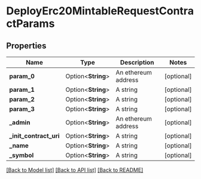 # DeployErc20MintableRequestContractParams

## Properties

Name | Type | Description | Notes
------------ | ------------- | ------------- | -------------
**param_0** | Option<**String**> | An ethereum address | [optional]
**param_1** | Option<**String**> | A string | [optional]
**param_2** | Option<**String**> | A string | [optional]
**param_3** | Option<**String**> | A string | [optional]
**_admin** | Option<**String**> | An ethereum address | [optional]
**_init_contract_uri** | Option<**String**> | A string | [optional]
**_name** | Option<**String**> | A string | [optional]
**_symbol** | Option<**String**> | A string | [optional]

[[Back to Model list]](../README.md#documentation-for-models) [[Back to API list]](../README.md#documentation-for-api-endpoints) [[Back to README]](../README.md)


